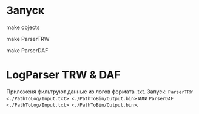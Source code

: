 # Запуск

make objects

make ParserTRW

make ParserDAF

# LogParser TRW & DAF

Приложеня фильтруют данные из логов формата .txt. Запуск:
`ParserTRW <./PathToLog/Input.txt> <./PathToBin/Output.bin>` или `ParserDAF <./PathToLog/Input.txt> <./PathToBin/Output.bin>`.
